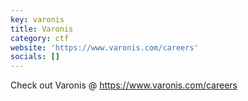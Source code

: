```yaml
---
key: varonis
title: Varonis
category: ctf
website: 'https://www.varonis.com/careers'
socials: []
---
```


Check out Varonis @ https://www.varonis.com/careers

